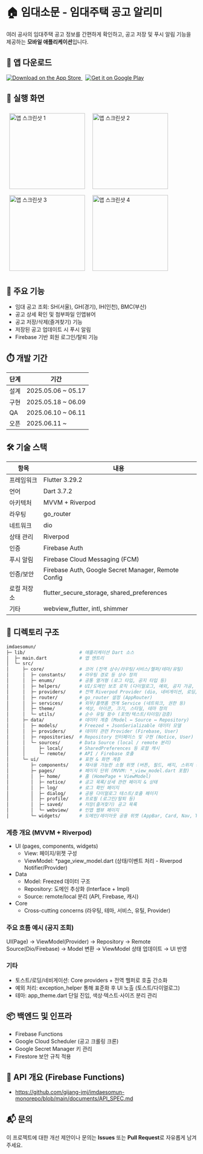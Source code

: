 # 🏠 임대소문 - 임대주택 공고 알리미

여러 공사의 임대주택 공고 정보를 간편하게 확인하고, 공고 저장 및 푸시 알림 기능을 제공하는 **모바일 애플리케이션**입니다.

## 📱 앱 다운로드

<p align="left">
  <a href="https://apps.apple.com/kr/app/%EC%9E%84%EB%8C%80%EC%86%8C%EB%AC%B8/id6747034249" target="_blank">
    <img src="https://img.shields.io/badge/App%20Store-000000?style=for-the-badge&logo=apple&logoColor=white" alt="Download on the App Store"/>
  </a>
  &nbsp;
  <a href="https://play.google.com/store/apps/details?id=com.jmj.imdaesomun" target="_blank">
    <img src="https://img.shields.io/badge/Google%20Play-414141?style=for-the-badge&logo=google-play&logoColor=white" alt="Get it on Google Play"/>
  </a>
  <br/>
</p>

## 📸 실행 화면

<p align="left">
  <img src="https://github.com/user-attachments/assets/defef96d-468e-4287-8e99-bdcb18aa9b4c" alt="앱 스크린샷 1" width="200" style="margin:8px;"/>
  <img src="https://github.com/user-attachments/assets/e3727331-70b4-43ad-9461-2b3450715b63" alt="앱 스크린샷 2" width="200" style="margin:8px;"/>
  <img src="https://github.com/user-attachments/assets/ecb67f32-3f0c-4adf-8466-bd325b43f6ef" alt="앱 스크린샷 3" width="200" style="margin:8px;"/>
  <img src="https://github.com/user-attachments/assets/d0a34289-2bad-4d8b-87b1-f141e36865ab" alt="앱 스크린샷 4" width="200" style="margin:8px;"/>
</p>

## 🚀 주요 기능

- 임대 공고 조회: SH(서울), GH(경기), IH(인천), BMC(부산)
- 공고 상세 확인 및 첨부파일 인앱뷰어
- 공고 저장/삭제(즐겨찾기) 기능
- 저장된 공고 업데이트 시 푸시 알림
- Firebase 기반 회원 로그인/탈퇴 기능

## ⏱️ 개발 기간

| 단계 | 기간               |
| ---- | ------------------ |
| 설계 | 2025.05.06 ~ 05.17 |
| 구현 | 2025.05.18 ~ 06.09 |
| QA   | 2025.06.10 ~ 06.11 |
| 오픈 | 2025.06.11 ~       |

## 🛠️ 기술 스택

| 항목        | 내용                                                |
| ----------- | --------------------------------------------------- |
| 프레임워크  | Flutter 3.29.2                                      |
| 언어        | Dart 3.7.2                                          |
| 아키텍처    | MVVM + Riverpod                                     |
| 라우팅      | go_router                                           |
| 네트워크    | dio                                                 |
| 상태 관리   | Riverpod                                            |
| 인증        | Firebase Auth                                       |
| 푸시 알림   | Firebase Cloud Messaging (FCM)                      |
| 인증/보안   | Firebase Auth, Google Secret Manager, Remote Config |
| 로컬 저장소 | flutter_secure_storage, shared_preferences          |
| 기타        | webview_flutter, intl, shimmer                      |

## 📂 디렉토리 구조

```bash
imdaesomun/
├─ lib/                    # 애플리케이션 Dart 소스
│  ├─ main.dart            # 앱 엔트리
│  └─ src/
│     ├─ core/             # 코어 (전역 상수/라우팅/서비스/헬퍼/테마/유틸)
│     │  ├─ constants/     # 라우팅 경로 등 상수 정의
│     │  ├─ enums/         # 공통 열거형 (로그 타입, 공지 타입 등)
│     │  ├─ helpers/       # UI/도메인 보조 로직 (다이얼로그, 예외, 공지 가공, 사용자)
│     │  ├─ providers/     # 전역 Riverpod Provider (dio, 네비게이션, 로딩, 로그, 토스트)
│     │  ├─ router/        # go_router 설정 (AppRouter)
│     │  ├─ services/      # 외부/플랫폼 연계 Service (네트워크, 권한 등)
│     │  ├─ theme/         # 색상, 아이콘, 크기, 스타일, 테마 정의
│     │  └─ utils/         # 순수 유틸 함수 (포맷/텍스트/타이밍/검증)
│     ├─ data/             # 데이터 계층 (Model ↔ Source ↔ Repository)
│     │  ├─ models/        # Freezed + JsonSerializable 데이터 모델
│     │  ├─ providers/     # 데이터 관련 Provider (Firebase, User)
│     │  ├─ repositories/  # Repository 인터페이스 및 구현 (Notice, User)
│     │  └─ sources/       # Data Source (local / remote 분리)
│     │     ├─ local/      # SharedPreferences 등 로컬 캐시
│     │     └─ remote/     # API / Firebase 호출
│     └─ ui/               # 표현 & 화면 계층
│        ├─ components/    # 재사용 가능한 소형 위젯 (버튼, 필드, 배지, 스위치 등)
│        ├─ pages/         # 페이지 단위 (MVVM: *_view_model.dart 포함)
│        │  ├─ home/       # 홈 (HomePage + ViewModel)
│        │  ├─ notice/     # 공고 목록/상세 관련 페이지 & 상태
│        │  ├─ log/        # 로그 확인 페이지
│        │  ├─ dialog/     # 공용 다이얼로그 테스트/호출 페이지
│        │  ├─ profile/    # 프로필 (로그인/탈퇴 등)
│        │  ├─ saved/      # 저장(즐겨찾기) 공고 목록
│        │  └─ webview/    # 인앱 웹뷰 페이지
│        └─ widgets/       # 도메인/레이아웃 공용 위젯 (AppBar, Card, Nav, Toast 등 그룹 폴더)
```

### 계층 개요 (MVVM + Riverpod)

- UI (pages, components, widgets)
  - View: 페이지/위젯 구성
  - ViewModel: \*page_view_model.dart (상태/이벤트 처리 - Riverpod Notifier/Provider)
- Data
  - Model: Freezed 데이터 구조
  - Repository: 도메인 추상화 (Interface + Impl)
  - Source: remote/local 분리 (API, Firebase, 캐시)
- Core
  - Cross-cutting concerns (라우팅, 테마, 서비스, 유틸, Provider)

### 주요 흐름 예시 (공지 조회)

UI(Page) → ViewModel(Provider) → Repository → Remote Source(Dio/Firebase) → Model 변환 → ViewModel 상태 업데이트 → UI 반영

### 기타

- 토스트/로딩/네비게이션: Core providers + 전역 헬퍼로 호출 간소화
- 예외 처리: exception_helper 통해 표준화 후 UI 노출 (토스트/다이얼로그)
- 테마: app_theme.dart 단일 진입, 색상·텍스트·사이즈 분리 관리

## 📦 백엔드 및 인프라

- Firebase Functions
- Google Cloud Scheduler (공고 크롤링 크론)
- Google Secret Manager 키 관리
- Firestore 보안 규칙 적용

## 📡 API 개요 (Firebase Functions)

- https://github.com/gijang-jmj/imdaesomun-monorepo/blob/main/documents/API_SPEC.md

## 📬 문의

이 프로젝트에 대한 개선 제안이나 문의는 **Issues** 또는 **Pull Request**로 자유롭게 남겨주세요.
